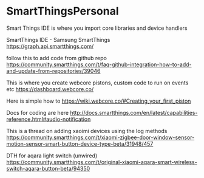 # SmartThingsPersonal

Smart Things IDE is where you import core libraries and device handlers

SmartThings IDE - Samsung SmartThings
https://graph.api.smartthings.com/

follow this to add code from github repo
https://community.smartthings.com/t/faq-github-integration-how-to-add-and-update-from-repositories/39046

This is where you create webcore pistons, custom code to run on events etc
https://dashboard.webcore.co/

Here is simple how to
https://wiki.webcore.co/#Creating_your_first_piston

Docs for coding are here
http://docs.smartthings.com/en/latest/capabilities-reference.html#audio-notification

This is a thread on adding xaoimi devices using the log methods
https://community.smartthings.com/t/xiaomi-zigbee-door-window-sensor-motion-sensor-smart-button-device-type-beta/31948/457

DTH for aqara light switch (unwired)
https://community.smartthings.com/t/original-xiaomi-aqara-smart-wireless-switch-aqara-button-beta/94350

